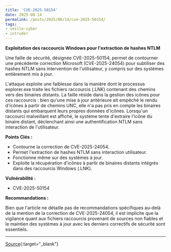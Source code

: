```yaml
---
title: 'CVE-2025-50154'
date: 2025-08-14
permalink: /posts/2025/08/14/cve-2025-50154/
tags:
- veille-cyber
- intruder
---
```

**Exploitation des raccourcis Windows pour l'extraction de hashes NTLM**

Une faille de sécurité, désignée CVE-2025-50154, permet de contourner une précédente correction Microsoft (CVE-2025-24054) pour subtiliser des hashes NTLM sans intervention de l'utilisateur, y compris sur des systèmes entièrement mis à jour.

L'attaque exploite une faiblesse dans la manière dont le processus explorer.exe traite les fichiers raccourcis (.LNK) contenant des chemins vers des binaires distants. La faille réside dans la gestion des icônes pour ces raccourcis : bien qu'une mise à jour antérieure ait empêché le rendu d'icônes à partir de chemins UNC, elle n'a pas pris en compte les binaires distants qui embarquent leurs propres données d'icônes. Lorsqu'un raccourci malveillant est affiché, le système tente d'extraire l'icône du binaire distant, déclenchant ainsi une authentification NTLM sans interaction de l'utilisateur.

**Points Clés :**

*   Contourne la correction de CVE-2025-24054.
*   Permet l'extraction de hashes NTLM sans interaction utilisateur.
*   Fonctionne même sur des systèmes à jour.
*   Exploite la récupération d'icônes à partir de binaires distants intégrés dans des raccourcis Windows (.LNK).

**Vulnérabilité :**

*   CVE-2025-50154

**Recommandations :**

Bien que l'article ne détaille pas de recommandations spécifiques au-delà de la mention de la correction de CVE-2025-24054, il est implicite que la vigilance quant aux fichiers raccourcis provenant de sources non fiables et le maintien des systèmes à jour avec les derniers correctifs de sécurité sont essentiels.

---
[Source](https://cvemon.intruder.io/cves/CVE-2025-50154){:target="_blank"}
